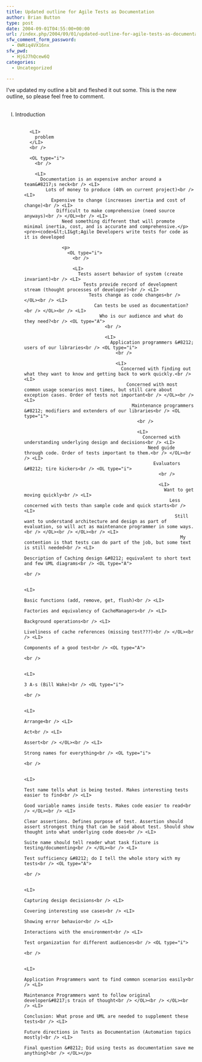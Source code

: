 ```yaml
---
title: Updated outline for Agile Tests as Documentation
author: Brian Button
type: post
date: 2004-09-01T04:55:00+00:00
url: /index.php/2004/09/01/updated-outline-for-agile-tests-as-documentation/
sfw_comment_form_password:
  - 0WRiq4VX16nx
sfw_pwd:
  - HjGJ7hQcew6Q
categories:
  - Uncategorized

---
```

I&#8217;ve updated my outline a bit and fleshed it out some. This is the new outline, so please feel free to comment.

<OL type="I">
  <br /> 
  
  <LI>
    Introduction<br /> <OL type="A">
      <br /> 
      
      <LI>
        problem
      </LI>
      <br /> 
      
      <OL type="i">
        <br /> 
        
        <LI>
          Documentation is an expensive anchor around a team&#8217;s neck<br /> <LI>
            Lots of money to produce (40% on current project)<br /> <LI>
              Expensive to change (increases inertia and cost of change)<br /> <LI>
                Difficult to make comprehensive (need source anyways)<br /> </OL><br /> <LI>
                  Need something different that will promote minimal inertia, cost, and is accurate and comprehensive.</p> <pre><code>&lt;LI&gt;Agile Developers write tests for code as it is developed
</code></pre>
                  
                  <p>
                    <OL type="i">
                      <br /> 
                      
                      <LI>
                        Tests assert behavior of system (create invariant)<br /> <LI>
                          Tests provide record of development stream (thought processes of developer)<br /> <LI>
                            Tests change as code changes<br /> </OL><br /> <LI>
                              Can tests be used as documentation?<br /> </OL><br /> <LI>
                                Who is our audience and what do they need?<br /> <OL type="A">
                                  <br /> 
                                  
                                  <LI>
                                    Application programmers &#8212; users of our libraries<br /> <OL type="i">
                                      <br /> 
                                      
                                      <LI>
                                        Concerned with finding out what they want to know and getting back to work quickly.<br /> <LI>
                                          Concerned with most common usage scenarios most times, but still care about exception cases. Order of tests not important<br /> </OL><br /> <LI>
                                            Maintenance programmers &#8212; modifiers and extenders of our libraries<br /> <OL type="i">
                                              <br /> 
                                              
                                              <LI>
                                                Concerned with understanding underlying design and decisions<br /> <LI>
                                                  Need guide through code. Order of tests important to them.<br /> </OL><br /> <LI>
                                                    Evaluators &#8212; tire kickers<br /> <OL type="i">
                                                      <br /> 
                                                      
                                                      <LI>
                                                        Want to get moving quickly<br /> <LI>
                                                          Less concerned with tests than sample code and quick starts<br /> <LI>
                                                            Still want to understand architecture and design as part of evaluation, so will act as maintenance programmer in some ways.<br /> </OL><br /> </OL><br /> <LI>
                                                              My contention is that tests can do part of the job, but some text is still needed<br /> <LI>
                                                                Description of Caching design &#8212; equivalent to short text and few UML diagrams<br /> <OL type="A">
                                                                  <br /> 
                                                                  
                                                                  <LI>
                                                                    Basic functions (add, remove, get, flush)<br /> <LI>
                                                                      Factories and equivalency of CacheManagers<br /> <LI>
                                                                        Background operations<br /> <LI>
                                                                          Liveliness of cache references (missing test???)<br /> </OL><br /> <LI>
                                                                            Components of a good test<br /> <OL type="A">
                                                                              <br /> 
                                                                              
                                                                              <LI>
                                                                                3 A-s (Bill Wake)<br /> <OL type="i">
                                                                                  <br /> 
                                                                                  
                                                                                  <LI>
                                                                                    Arrange<br /> <LI>
                                                                                      Act<br /> <LI>
                                                                                        Assert<br /> </OL><br /> <LI>
                                                                                          Strong names for everything<br /> <OL type="i">
                                                                                            <br /> 
                                                                                            
                                                                                            <LI>
                                                                                              Test name tells what is being tested. Makes interesting tests easier to find<br /> <LI>
                                                                                                Good variable names inside tests. Makes code easier to read<br /> </OL><br /> <LI>
                                                                                                  Clear assertions. Defines purpose of test. Assertion should assert strongest thing that can be said about test. Should show thought into what underlying code does<br /> <LI>
                                                                                                    Suite name should tell reader what task fixture is testing/documenting<br /> </OL><br /> <LI>
                                                                                                      Test sufficiency &#8212; do I tell the whole story with my tests<br /> <OL type="A">
                                                                                                        <br /> 
                                                                                                        
                                                                                                        <LI>
                                                                                                          Capturing design decisions<br /> <LI>
                                                                                                            Covering interesting use cases<br /> <LI>
                                                                                                              Showing error behavior<br /> <LI>
                                                                                                                Interactions with the environment<br /> <LI>
                                                                                                                  Test organization for different audiences<br /> <OL type="i">
                                                                                                                    <br /> 
                                                                                                                    
                                                                                                                    <LI>
                                                                                                                      Application Programmers want to find common scenarios easily<br /> <LI>
                                                                                                                        Maintenance Programmers want to follow original developer&#8217;s train of thought<br /> </OL><br /> </OL><br /> <LI>
                                                                                                                          Conclusion: What prose and UML are needed to supplement these tests<br /> <LI>
                                                                                                                            Future directions in Tests as Documentation (Automation topics mostly)<br /> <LI>
                                                                                                                              Final question &#8212; Did using tests as documentation save me anything?<br /> </OL></p>